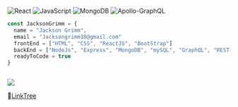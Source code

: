 ![React](https://img.shields.io/badge/react-%2320232a.svg?style=for-the-badge&logo=react&logoColor=%2361DAFB)
![JavaScript](https://img.shields.io/badge/javascript-%23323330.svg?style=for-the-badge&logo=javascript&logoColor=%23F7DF1E)
![MongoDB](https://img.shields.io/badge/MongoDB-%234ea94b.svg?style=for-the-badge&logo=mongodb&logoColor=white)
![Apollo-GraphQL](https://img.shields.io/badge/-ApolloGraphQL-311C87?style=for-the-badge&logo=apollo-graphql)


```JavaScript
const JacksonGrimm = {
  name = "Jackson Grimm",
  email = "Jacksongrimm18@gmail.com"
  frontEnd = ["HTML", "CSS", "ReactJS", "BootStrap"]
  backEnd = ["NodeJs", "Express", "MongoDB", "mySQL", "GraphQL", "REST-API"]
  readyToCode = true
}



```

<a href="https://github.com/JacksonGrimm">
  <img src="https://github-readme-stats.vercel.app/api/top-langs/?username=JacksonGrimm&layout=compact" />
</a>

🌲[LinkTree](https://linktr.ee/jacksongrimm[)
<!---
Bdogy/Bdogy is a ✨ special ✨ repository because its `README.md` (this file) appears on your GitHub profile.
You can click the Preview link to take a look at your changes.
--->
